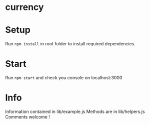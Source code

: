 # currency


# Setup

Run `npm install` in root folder to install required dependencies.

# Start

Run `npm start` and check you console on localhost:3000

# Info

Information contained in lib/example.js
Methods are in lib/helpers.js
Comments welcome !